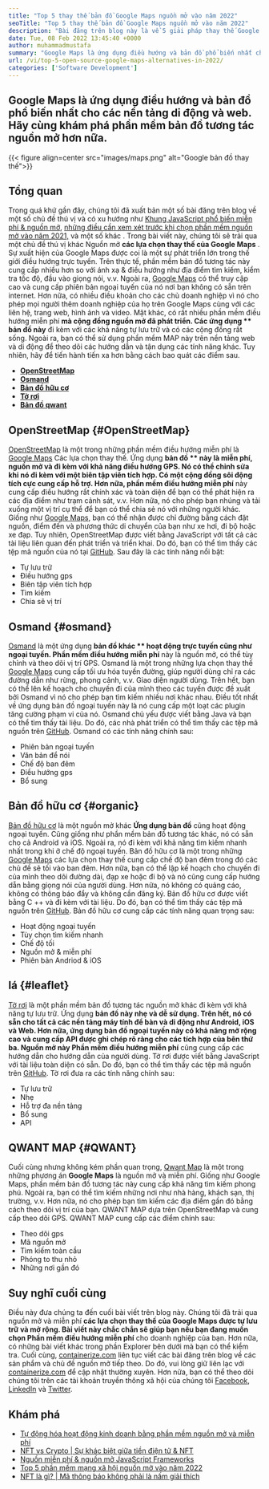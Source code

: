 ```yaml
---
title: "Top 5 thay thế bản đồ Google Maps nguồn mở vào năm 2022" 
seoTitle: "Top 5 thay thế bản đồ Google Maps nguồn mở vào năm 2022" 
description: "Bài đăng trên blog này là về 5 giải pháp thay thế Google Maps Maps nguồn mở hàng đầu. Những phần mềm miễn phí này bao gồm OpenStreetMap, Osmand, bản đồ hữu cơ, tờ rơi và bản đồ Qwant." 
date: Tue, 08 Feb 2022 13:45:40 +0000
author: muhammadmustafa
summary: "Google Maps là ứng dụng điều hướng và bản đồ phổ biến nhất cho các nền tảng di động và web. Hãy khám phá phần mềm bản đồ tương tác nguồn mở hơn nữa." 
url: /vi/top-5-open-source-google-maps-alternatives-in-2022/
categories: ['Software Development']
---
```


## Google Maps là ứng dụng điều hướng và bản đồ phổ biến nhất cho các nền tảng di động và web. Hãy cùng khám phá phần mềm bản đồ tương tác nguồn mở hơn nữa.

{{< figure align=center src="images/maps.png" alt="Google bản đồ thay thế">}}


## Tổng quan
Trong quá khứ gần đây, chúng tôi đã xuất bản một số bài đăng trên blog về một số chủ đề thú vị và có xu hướng như [Khung JavaScript phổ biến miễn phí & nguồn mở][1], [những điều cần xem xét trước khi chọn phần mềm nguồn mở vào năm 2021,][2] và một số khác . Trong bài viết này, chúng tôi sẽ trải qua một chủ đề thú vị khác Nguồn mở  **các lựa chọn thay thế của Google Maps** . Sự xuất hiện của Google Maps được coi là một sự phát triển lớn trong thế giới điều hướng trực tuyến. Trên thực tế, phần mềm bản đồ tương tác này cung cấp nhiều hơn so với ánh xạ & điều hướng như địa điểm tìm kiếm, kiểm tra tốc độ, đầu vào giọng nói, v.v. Ngoài ra, [Google Maps][3] có thể truy cập cao và cung cấp phiên bản ngoại tuyến của nó nơi bạn không có sẵn trên internet. Hơn nữa, có nhiều điều khoản cho các chủ doanh nghiệp vì nó cho phép mọi người thêm doanh nghiệp của họ trên Google Maps cùng với các liên hệ, trang web, hình ảnh và video.
Mặt khác, có rất nhiều phần mềm điều hướng miễn phí **mà cộng đồng nguồn mở đã phát triển. Các ứng dụng ** bản đồ này**  đi kèm với các khả năng tự lưu trữ và có các cộng đồng rất sống. Ngoài ra, bạn có thể sử dụng phần mềm MAP này trên nền tảng web và di động để theo dõi các hướng dẫn và tận dụng các tính năng khác. Tuy nhiên, hãy để tiến hành tiến xa hơn bằng cách bao quát các điểm sau.
  * **[OpenStreetMap][4]**
  * **[Osmand][5]**
  * **[Bản đồ hữu cơ][6]**
  * **[Tờ rơi][7]**
  * **[Bản đồ qwant][8]**

## OpenStreetMap   {#OpenStreetMap}
[OpenStreetMap][9] là một trong những phần mềm điều hướng miễn phí là [Google Maps][3] Các lựa chọn thay thế. Ứng dụng **bản đồ ** này là miễn phí, nguồn mở và đi kèm với khả năng điều hướng GPS. Nó có thể chỉnh sửa khi nó đi kèm với một biên tập viên tích hợp. Có một cộng đồng sôi động tích cực cung cấp hỗ trợ. Hơn nữa, phần mềm điều hướng miễn phí**  này cung cấp điều hướng rất chính xác và toàn diện để bạn có thể phát hiện ra các địa điểm như trạm cảnh sát, v.v. Hơn nữa, nó cho phép bạn nhúng và tải xuống một vị trí cụ thể để bạn có thể chia sẻ nó với những người khác. Giống như [Google Maps][3], bạn có thể nhận được chỉ đường bằng cách đặt nguồn, điểm đến và phương thức di chuyển của bạn như xe hơi, đi bộ hoặc xe đạp. Tuy nhiên, OpenStreetMap được viết bằng JavaScript với tất cả các tài liệu liên quan đến phát triển và triển khai. Do đó, bạn có thể tìm thấy các tệp mã nguồn của nó tại [GitHub][10].
Sau đây là các tính năng nổi bật:
  * Tự lưu trữ
  * Điều hướng gps
  * Biên tập viên tích hợp
  * Tìm kiếm
  * Chia sẽ vị trí

## Osmand   {#osmand}
[Osmand][11] là một ứng dụng **bản đồ khác ** hoạt động trực tuyến cũng như ngoại tuyến. Phần mềm điều hướng miễn phí**  này là nguồn mở, có thể tùy chỉnh và theo dõi vị trí GPS. Osmand là một trong những lựa chọn thay thế [Google Maps][3] cung cấp tối ưu hóa tuyến đường, giúp người dùng chỉ ra các đường dẫn như rừng, phong cảnh, v.v. Giao diện người dùng. Trên hết, bạn có thể lên kế hoạch cho chuyến đi của mình theo các tuyến được đề xuất bởi Osmand vì nó cho phép bạn tìm kiếm nhiều nơi khác nhau. Điều tốt nhất về ứng dụng bản đồ ngoại tuyến này là nó cung cấp một loạt các plugin tăng cường phạm vi của nó. Osmand chủ yếu được viết bằng Java và bạn có thể tìm thấy tài liệu. Do đó, các nhà phát triển có thể tìm thấy các tệp mã nguồn trên [GitHub][12].
Osmand có các tính năng chính sau:
  * Phiên bản ngoại tuyến
  * Văn bản để nói
  * Chế độ ban đêm
  * Điều hướng gps
  * Bổ sung

## Bản đồ hữu cơ   {#organic}
[Bản đồ hữu cơ][13] là một nguồn mở khác  **Ứng dụng bản đồ**  cũng hoạt động ngoại tuyến. Cũng giống như phần mềm bản đồ tương tác khác, nó có sẵn cho cả Android và iOS. Ngoài ra, nó đi kèm với khả năng tìm kiếm nhanh nhất trong khi ở chế độ ngoại tuyến. Bản đồ hữu cơ là một trong những [Google Maps][3] các lựa chọn thay thế cung cấp chế độ ban đêm trong đó các chủ đề sẽ tối vào ban đêm. Hơn nữa, bạn có thể lập kế hoạch cho chuyến đi của mình theo dõi đường dài, đạp xe hoặc đi bộ và nó cũng cung cấp hướng dẫn bằng giọng nói của người dùng. Hơn nữa, nó không có quảng cáo, không có thông báo đẩy và không cần đăng ký. Bản đồ hữu cơ được viết bằng C ++ và đi kèm với tài liệu. Do đó, bạn có thể tìm thấy các tệp mã nguồn trên [GitHub][14].
Bản đồ hữu cơ cung cấp các tính năng quan trọng sau:
  * Hoạt động ngoại tuyến
  * Tùy chọn tìm kiếm nhanh
  * Chế độ tối
  * Nguồn mở & miễn phí
  * Phiên bản Andriod & iOS

## lá   {#leaflet}
[Tờ rơi][15] là một phần mềm bản đồ tương tác nguồn mở khác đi kèm với khả năng tự lưu trữ. Ứng dụng **bản đồ này  **nhẹ và dễ sử dụng. Trên hết, nó có sẵn cho tất cả các nền tảng máy tính để bàn và di động như Android, iOS và Web. Hơn nữa, ứng dụng bản đồ ngoại tuyến này có khả năng mở rộng cao và cung cấp API được ghi chép rõ ràng cho các tích hợp của bên thứ ba. Nguồn mở này**   Phần mềm điều hướng miễn phí** cũng cung cấp các hướng dẫn cho hướng dẫn của người dùng. Tờ rơi được viết bằng JavaScript với tài liệu toàn diện có sẵn. Do đó, bạn có thể tìm thấy các tệp mã nguồn trên [GitHub][16].
Tờ rơi đưa ra các tính năng chính sau:
  * Tự lưu trữ
  * Nhẹ
  * Hỗ trợ đa nền tảng
  * Bổ sung
  * API

## QWANT MAP   {#QWANT}
Cuối cùng nhưng không kém phần quan trọng, [Qwant Map][17] là một trong những phương án  **Google Maps**  là nguồn mở và miễn phí. Giống như Google Maps, phần mềm bản đồ tương tác này cung cấp khả năng tìm kiếm phong phú. Ngoài ra, bạn có thể tìm kiếm những nơi như nhà hàng, khách sạn, thị trường, v.v. Hơn nữa, nó cho phép bạn tìm kiếm các địa điểm gần đó bằng cách theo dõi vị trí của bạn. QWANT MAP dựa trên OpenStreetMap và cung cấp theo dõi GPS.
QWANT MAP cung cấp các điểm chính sau:
  * Theo dõi gps
  * Mã nguồn mở
  * Tìm kiếm toàn cầu
  * Phóng to thu nhỏ
  * Những nơi gần đó

## Suy nghĩ cuối cùng
Điều này đưa chúng ta đến cuối bài viết trên blog này. Chúng tôi đã trải qua nguồn mở và miễn phí **các lựa chọn thay thế của Google Maps  **được tự lưu trữ và mở rộng. Bài viết này chắc chắn sẽ giúp bạn nếu bạn đang muốn chọn**   Phần mềm điều hướng miễn phí** cho doanh nghiệp của bạn. Hơn nữa, có những bài viết khác trong phần Explorer bên dưới mà bạn có thể kiểm tra.
Cuối cùng, [containerize.com][18] liên tục viết các bài đăng trên blog về các sản phẩm và chủ đề nguồn mở tiếp theo. Do đó, vui lòng giữ liên lạc với [containerize.com][18] để cập nhật thường xuyên. Hơn nữa, bạn có thể theo dõi chúng tôi trên các tài khoản truyền thông xã hội của chúng tôi [Facebook][19], [LinkedIn][20] và [Twitter][21].

## Khám phá
  * [Tự động hóa hoạt động kinh doanh bằng phần mềm nguồn mở và miễn phí][22]
  * [NFT vs Crypto | Sự khác biệt giữa tiền điện tử & NFT][23]
  * [Nguồn miễn phí & nguồn mở JavaScript Frameworks][1]
  * [Top 5 phần mềm mạng xã hội nguồn mở vào năm 2022][24]
  * [NFT là gì? | Mã thông báo không phải là nấm giải thích][25]

  
[1]: https://blog.containerize.com/software-development/free-open-source-popular-javascript-frameworks/
[2]: https://blog.containerize.com/cmdb-software/things-to-review-before-opting-open-source-software-in-2021/
[3]: https://www.google.com/maps
[4]: #OpenStreetMap
[5]: #OsmAnd
[6]: #Organic
[7]: #Leaflet
[8]: #Qwant
[9]: https://www.openstreetmap.org/#map=0/79/141
[10]: https://github.com/openstreetmap/iD
[11]: https://osmand.net/
[12]: https://github.com/osmandapp/OsmAnd
[13]: https://organicmaps.app/
[14]: https://github.com/organicmaps/organicmaps
[15]: https://leafletjs.com/
[16]: https://github.com/Leaflet/Leaflet
[17]: https://www.qwant.com/
[18]: https://www.containerize.com/
[19]: https://web.facebook.com/containerize
[20]: https://www.linkedin.com/company/containerize/
[21]: https://twitter.com/containerize_co
[22]: https://blog.containerize.com/blogging/automate-business-operations-using-open-source-software/
[23]: https://blog.containerize.com/blockchain-platforms/nft-vs-crypto-difference-between-cryptocurrency-nft/
[24]: https://blog.containerize.com/social-network-platforms/top-5-open-source-social-networking-software-in-2022/
[25]: https://blog.containerize.com/blockchain-platforms/what-is-nft-non-fungible-tokens-explained/
